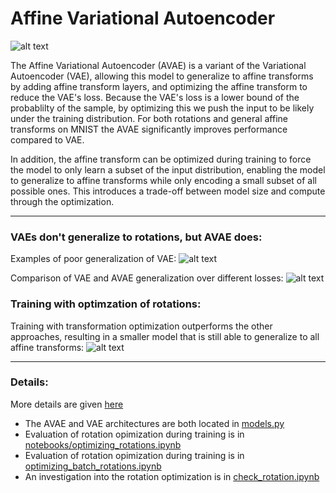 # Affine Variational Autoencoder
![alt text](imgs/affine_vae_1d.jpg)

The Affine Variational Autoencoder (AVAE) is a variant of the Variational Autoencoder (VAE), allowing this model to generalize to affine transforms by adding affine transform layers, and optimizing the affine transform to reduce the VAE's loss. Because the VAE's loss is a lower bound of the probablilty of the sample, by optimizing this we push the input to be likely under the training distribution. For both rotations and general affine transforms on MNIST the AVAE significantly improves performance compared to VAE.

In addition, the affine transform can be optimized during training to force the model to only learn a subset of the input distribution, enabling the model to generalize to affine transforms while only encoding a small subset of all possible ones. This introduces a trade-off between model size and compute through the optimization.

---
### VAEs don't generalize to rotations, but AVAE does:
Examples of poor generalization of VAE:
![alt text](imgs/vae_loss_rotation_ex.jpg)

Comparison of VAE and AVAE generalization over different losses:
![alt text](imgs/affine_L8_rot_VAE_AVAE_sgd20_r30_600t.jpg)


### Training with optimzation of rotations:
Training with transformation optimization outperforms the other approaches, resulting in a smaller model that is still able to generalize to all affine transforms:
![alt text](imgs/affine_L8_rot_AVAE_compare_sgd20_r30_600t.jpg)

---
### Details:
More details are given [here](http://renebidart.com/2019-04-23-Affine-Variational-Autoencoders-for-Efficient-Generalization/)
* The AVAE and VAE architectures are both located in [models.py](model/models.py)
* Evaluation of rotation opimization during training is in [notebooks/optimizing_rotations.ipynb](notebooks/optimizing_rotations.ipynb)
* Evaluation of rotation opimization during training is in [optimizing_batch_rotations.ipynb](notebooks/optimizing_batch_rotations.ipynb)
* An investigation into the rotation optimization is in [check_rotation.ipynb](notebooks/check_rotation.ipynb)
